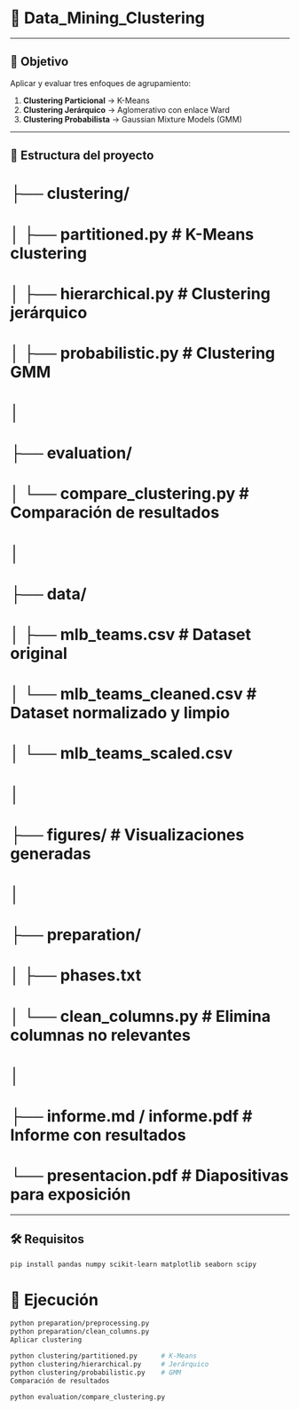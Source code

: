 # 🧠 Data_Mining_Clustering

---

## 📌 Objetivo

Aplicar y evaluar tres enfoques de agrupamiento:

1. **Clustering Particional** → K-Means  
2. **Clustering Jerárquico** → Aglomerativo con enlace Ward  
3. **Clustering Probabilista** → Gaussian Mixture Models (GMM)

---

## 📁 Estructura del proyecto
# ├── clustering/
# │ ├── partitioned.py # K-Means clustering
# │ ├── hierarchical.py # Clustering jerárquico
# │ ├── probabilistic.py # Clustering GMM
# │
# ├── evaluation/
# │ └── compare_clustering.py # Comparación de resultados
# │
# ├── data/
# │ ├── mlb_teams.csv # Dataset original
# │ └── mlb_teams_cleaned.csv # Dataset normalizado y limpio
# │ └── mlb_teams_scaled.csv
# │
# ├── figures/ # Visualizaciones generadas
# │
# ├── preparation/
# │ ├── phases.txt
# │ └── clean_columns.py # Elimina columnas no relevantes
# │
# ├── informe.md / informe.pdf # Informe con resultados
# └── presentacion.pdf # Diapositivas para exposición

---

## 🛠️ Requisitos

```bash
pip install pandas numpy scikit-learn matplotlib seaborn scipy
```

# 🚀 Ejecución
```bash
python preparation/preprocessing.py
python preparation/clean_columns.py
Aplicar clustering

python clustering/partitioned.py      # K-Means
python clustering/hierarchical.py     # Jerárquico
python clustering/probabilistic.py    # GMM
Comparación de resultados

python evaluation/compare_clustering.py
```

